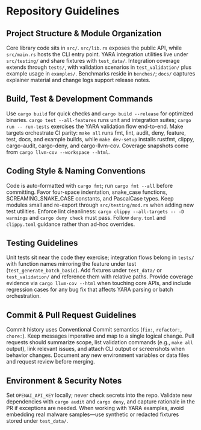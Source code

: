 # Repository Guidelines

## Project Structure & Module Organization
Core library code sits in `src/`. `src/lib.rs` exposes the public API, while `src/main.rs` hosts the CLI entry point. YARA integration utilities live under `src/testing/` and share fixtures with `test_data/`. Integration coverage extends through `tests/`, with validation scenarios in `test_validation/` plus example usage in `examples/`. Benchmarks reside in `benches/`; `docs/` captures explainer material and change logs support release notes.

## Build, Test & Development Commands
Use `cargo build` for quick checks and `cargo build --release` for optimized binaries. `cargo test --all-features` runs unit and integration suites; `cargo run -- run-tests` exercises the YARA validation flow end-to-end. Make targets orchestrate CI parity: `make all` runs fmt, lint, audit, deny, feature, test, docs, and example builds, while `make dev-setup` installs rustfmt, clippy, cargo-audit, cargo-deny, and cargo-llvm-cov. Coverage snapshots come from `cargo llvm-cov --workspace --html`.

## Coding Style & Naming Conventions
Code is auto-formatted with `cargo fmt`; run `cargo fmt --all` before committing. Favor four-space indentation, snake_case functions, SCREAMING_SNAKE_CASE constants, and PascalCase types. Keep modules small and re-export through `src/testing/mod.rs` when adding new test utilities. Enforce lint cleanliness: `cargo clippy --all-targets -- -D warnings` and `cargo deny check` must pass. Follow `deny.toml` and `clippy.toml` guidance rather than ad-hoc overrides.

## Testing Guidelines
Unit tests sit near the code they exercise; integration flows belong in `tests/` with function names mirroring the feature under test (`test_generate_batch_basic`). Add fixtures under `test_data/` or `test_validation/` and reference them with relative paths. Provide coverage evidence via `cargo llvm-cov --html` when touching core APIs, and include regression cases for any bug fix that affects YARA parsing or batch orchestration.

## Commit & Pull Request Guidelines
Commit history uses Conventional Commit semantics (`fix:`, `refactor:`, `chore:`). Keep messages imperative and map to a single logical change. Pull requests should summarize scope, list validation commands (e.g., `make all` output), link relevant issues, and attach CLI output or screenshots when behavior changes. Document any new environment variables or data files and request review before merging.

## Environment & Security Notes
Set `OPENAI_API_KEY` locally; never check secrets into the repo. Validate new dependencies with `cargo audit` and `cargo deny`, and capture rationale in the PR if exceptions are needed. When working with YARA examples, avoid embedding real malware samples—use synthetic or redacted fixtures stored under `test_data/`.
